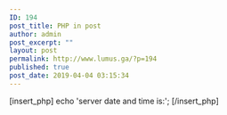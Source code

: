 ```yaml
---
ID: 194
post_title: PHP in post
author: admin
post_excerpt: ""
layout: post
permalink: http://www.lumus.ga/?p=194
published: true
post_date: 2019-04-04 03:15:34
---
```

[insert_php]
echo 'server date and time is:';
[/insert_php]